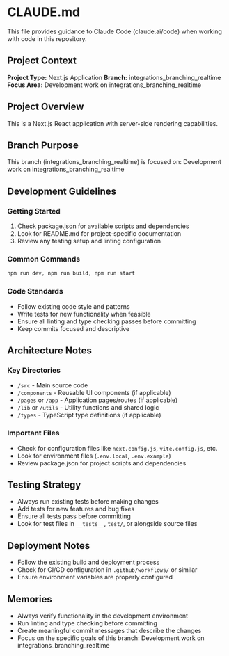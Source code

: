 # CLAUDE.md

This file provides guidance to Claude Code (claude.ai/code) when working with code in this repository.

## Project Context

**Project Type:** Next.js Application
**Branch:** integrations_branching_realtime
**Focus Area:** Development work on integrations_branching_realtime

## Project Overview

This is a Next.js React application with server-side rendering capabilities.

## Branch Purpose

This branch (integrations_branching_realtime) is focused on: Development work on integrations_branching_realtime

## Development Guidelines

### Getting Started
1. Check package.json for available scripts and dependencies
2. Look for README.md for project-specific documentation
3. Review any testing setup and linting configuration

### Common Commands
```bash
npm run dev, npm run build, npm run start
```

### Code Standards
- Follow existing code style and patterns
- Write tests for new functionality when feasible
- Ensure all linting and type checking passes before committing
- Keep commits focused and descriptive

## Architecture Notes

### Key Directories
- `/src` - Main source code
- `/components` - Reusable UI components (if applicable)
- `/pages` or `/app` - Application pages/routes (if applicable)
- `/lib` or `/utils` - Utility functions and shared logic
- `/types` - TypeScript type definitions (if applicable)

### Important Files
- Check for configuration files like `next.config.js`, `vite.config.js`, etc.
- Look for environment files (`.env.local`, `.env.example`)
- Review package.json for project scripts and dependencies

## Testing Strategy

- Always run existing tests before making changes
- Add tests for new features and bug fixes
- Ensure all tests pass before committing
- Look for test files in `__tests__`, `test/`, or alongside source files

## Deployment Notes

- Follow the existing build and deployment process
- Check for CI/CD configuration in `.github/workflows/` or similar
- Ensure environment variables are properly configured

## Memories

- Always verify functionality in the development environment
- Run linting and type checking before committing
- Create meaningful commit messages that describe the changes
- Focus on the specific goals of this branch: Development work on integrations_branching_realtime
